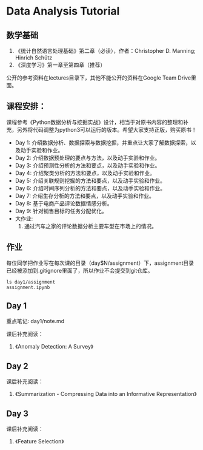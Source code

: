 # Data Analysis Tutorial

## 数学基础
1. 《统计自然语言处理基础》第二章（必读），作者：Christopher D. Manning; Hinrich Schütz
2. 《深度学习》第一章至第四章（推荐）

公开的参考资料在lectures目录下，其他不能公开的资料在Google Team Drive里面。

## 课程安排：

课程参考《Python数据分析与挖掘实战》设计，相当于对原书内容的整理和补充，另外将代码调整为python3可以运行的版本。希望大家支持正版，购买原书！

 * Day 1: 介绍数据分析、数据探索与数据挖掘，并重点让大家了解数据探索，以及动手实验和作业。
 * Day 2: 介绍数据预处理的要点与方法，以及动手实验和作业。
 * Day 3: 介绍预测性分析的方法和要点，以及动手实验和作业。
 * Day 4: 介绍聚类分析的方法和要点，以及动手实验和作业。
 * Day 5: 介绍关联规则挖掘的方法和要点，以及动手实验和作业。
 * Day 6: 介绍时间序列分析的方法和要点，以及动手实验和作业。
 * Day 7: 介绍生存分析的方法和要点，以及动手实验和作业。
 * Day 8: 基于电商产品评论数据情感分析。
 * Day 9: 针对销售目标的任务分配优化。
 * 大作业: 
    1. 通过汽车之家的评论数据分析主要车型在市场上的情况。

## 作业
每位同学把作业写在每次课的目录（day$N/assignment）下，assignment目录已经被添加到.gitignore里面了，所以作业不会提交到git仓库。
```
ls day1/assignment
assignment.ipynb
```

## Day 1

重点笔记: day1/note.md

课后补充阅读：
1. 《Anomaly Detection: A Survey》

## Day 2

课后补充阅读：
1. 《Summarization - Compressing Data into an Informative Representation》


## Day 3
课后补充阅读：
1. 《Feature Selection》
